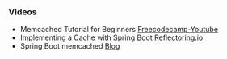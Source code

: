 ### Videos 
- Memcached Tutorial for Beginners [Freecodecamp-Youtube](https://youtu.be/VhM2ByShhzE?si=QS6hTfnsAyoJiP8U)
- Implementing a Cache with Spring Boot [Reflectoring.io](https://reflectoring.io/spring-boot-cache/)
- Spring Boot memcached [Blog](https://www.memcachier.com/documentation/spring-boot)